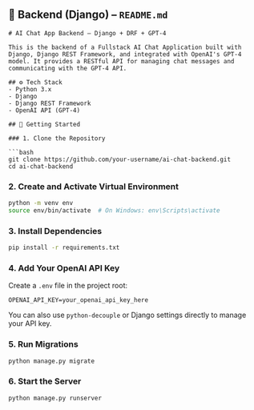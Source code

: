 

## 🐍 **Backend (Django) – `README.md`**

````text
# AI Chat App Backend – Django + DRF + GPT-4

This is the backend of a Fullstack AI Chat Application built with Django, Django REST Framework, and integrated with OpenAI's GPT-4 model. It provides a RESTful API for managing chat messages and communicating with the GPT-4 API.

## ⚙️ Tech Stack
- Python 3.x
- Django
- Django REST Framework
- OpenAI API (GPT-4)

## 🚀 Getting Started

### 1. Clone the Repository

```bash
git clone https://github.com/your-username/ai-chat-backend.git
cd ai-chat-backend
````

### 2. Create and Activate Virtual Environment

```bash
python -m venv env
source env/bin/activate  # On Windows: env\Scripts\activate
```

### 3. Install Dependencies

```bash
pip install -r requirements.txt
```

### 4. Add Your OpenAI API Key

Create a `.env` file in the project root:

```
OPENAI_API_KEY=your_openai_api_key_here
```

You can also use `python-decouple` or Django settings directly to manage your API key.

### 5. Run Migrations

```bash
python manage.py migrate
```

### 6. Start the Server

```bash
python manage.py runserver
```
